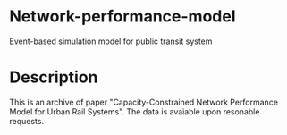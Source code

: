 # Network-performance-model
Event-based simulation model for public transit system

# Description
This is an archive of paper "Capacity-Constrained Network Performance Model for Urban Rail Systems". The data is avaiable upon resonable requests.
